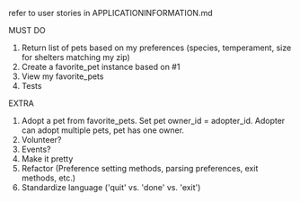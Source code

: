 refer to user stories in APPLICATIONINFORMATION.md

MUST DO

1. Return list of pets based on my preferences (species, temperament, size for shelters matching my zip)
2. Create a favorite_pet instance based on #1
3. View my favorite_pets
4. Tests

EXTRA

1. Adopt a pet from favorite_pets. Set pet owner_id = adopter_id. Adopter can adopt multiple pets, pet has one owner. 
2. Volunteer? 
3. Events?
4. Make it pretty
5. Refactor (Preference setting methods, parsing preferences, exit methods, etc.)
6. Standardize language ('quit' vs. 'done' vs. 'exit')